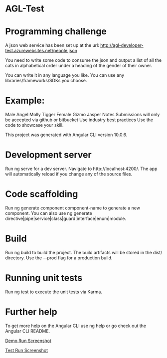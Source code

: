 # AGL-Test
# Programming challenge
A json web service has been set up at the url: http://agl-developer-test.azurewebsites.net/people.json

You need to write some code to consume the json and output a list of all the cats in alphabetical order under a heading of the gender of their owner.

You can write it in any language you like. You can use any libraries/frameworks/SDKs you choose.

# Example:
Male
Angel
Molly
Tigger
Female
Gizmo
Jasper
Notes
Submissions will only be accepted via github or bitbucket
Use industry best practices
Use the code to showcase your skill.



This project was generated with Angular CLI version 10.0.6.

# Development server
Run ng serve for a dev server. Navigate to http://localhost:4200/. The app will automatically reload if you change any of the source files.

# Code scaffolding
Run ng generate component component-name to generate a new component. You can also use ng generate directive|pipe|service|class|guard|interface|enum|module.

# Build
Run ng build to build the project. The build artifacts will be stored in the dist/ directory. Use the --prod flag for a production build.

# Running unit tests
Run ng test to execute the unit tests via Karma.



# Further help
To get more help on the Angular CLI use ng help or go check out the Angular CLI README.

[Demo Run Screenshot](https://github.com/AbhishekAzad08/AGL-Test/blob/master/agl-test/src/assets/images/DemoRun.PNG)

[Test Run Screenshot](https://github.com/AbhishekAzad08/AGL-Test/blob/master/agl-test/src/assets/images/TestRun.PNG)